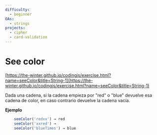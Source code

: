 ```yaml
---
difficulty:
  - beginner
OAs:
  - strings
projects:
  - cipher
  - card-validation
---
```


# See color

[https://the-winter.github.io/codingjs/exercise.html?name=seeColor&title=String-1](https://the-winter.github.io/codingjs/exercise.html?name=seeColor&title=String-1)

Dada una cadena, si la cadena empieza por "red" o "blue"
devuelve esa cadena de color, en caso contrario devuelve
la cadena vacía.

**Ejemplo**

```js
    seeColor('redxx') → red
    seeColor('xxred') →
    seeColor('blueTimes') → blue
```
